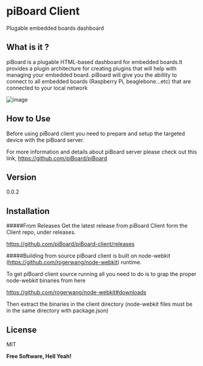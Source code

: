piBoard Client
=========

Plugable embedded boards dashboard

What is it ?
----
piBoard is a plugable HTML-based dashboard for embedded boards.It provides a plugin architecture for creating plugins that will help with managing your embedded board.
piBoard will give you the abillity to connect to all embedded boards (Raspberry Pi, beaglebone...etc) that are connected to your local network

![image](http://208.67.180.98/piBoard/piboard-secure.png)

How to Use
----
Before using piBoard client you need to prepare and setup the targeted device with the piBoard server. 

For more information and details about piBoard server please check out this link, https://github.com/piBoard/piBoard

Version
----
0.0.2

Installation
--------------

#####From Releases
Get the latest release from piBoard Client form the Client repo, under releases.

https://github.com/piBoard/piBoard-client/releases

#####Building from source
piBoard client is built on node-webkit (https://github.com/rogerwang/node-webkit) runtime.

To get piBoard client source running all you need to do is to grap the proper node-webkit binaries from here

https://github.com/rogerwang/node-webkit#downloads 

Then extract the binaries in the client directory (node-webkit files must be in the same directory with package.json) 

License
----

MIT


**Free Software, Hell Yeah!**
